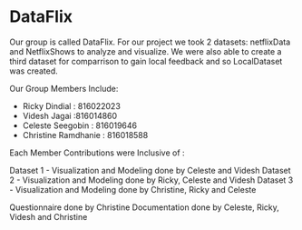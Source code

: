 # DataFlix

Our group is called DataFlix. 
For our project we took 2 datasets: netflixData and NetflixShows to analyze and visualize. 
We were also able to create a third dataset for comparrison to gain local feedback and so LocalDataset was created. 

Our Group Members Include: 
- Ricky Dindial : 816022023
- Videsh Jagai  :816014860
- Celeste Seegobin  : 816019646
- Christine Ramdhanie : 816018588

Each Member Contributions were Inclusive of : 

Dataset 1 - Visualization and Modeling done by Celeste and Videsh 
Dataset 2 - Visualization and Modeling done by Ricky, Celeste and Videsh
Dataset 3 - Visualization and Modeling done by Christine, Ricky and Celeste 

Questionnaire done by Christine
Documentation done by Celeste, Ricky, Videsh and Christine 
